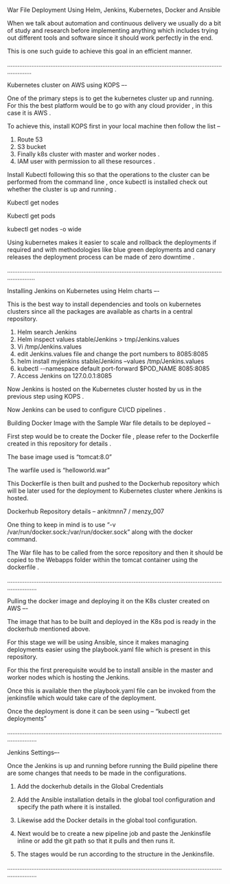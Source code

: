 War File Deployment Using Helm, Jenkins, Kubernetes, Docker and Ansible 

When we talk about automation and continuous delivery we usually do a bit of study and research before implementing anything which includes trying out different tools and software since it should work perfectly in the end.

This is one such guide to achieve this goal in an efficient manner.

..........................................................................................................................................


Kubernetes cluster on AWS using KOPS –-


One of the primary steps is to get the kubernetes cluster up and running.
For this the best platform would be to go with any cloud provider , in this case it is AWS .

To achieve this,  install KOPS first in your local machine then follow the list –
1.	Route 53
2.	S3 bucket
3.	Finally k8s cluster with master and worker nodes .
4.	IAM user with permission to all these resources .

Install Kubectl following this so that the operations to the cluster can be performed from the command line , once kubectl is installed check out whether the cluster is up and running .

Kubectl get nodes 

Kubectl get pods 

kubectl get nodes -o wide


Using kubernetes makes it easier to scale and rollback the deployments if required and with methodologies like blue green deployments and canary releases the deployment process can be made of zero downtime .

............................................................................................................................................

Installing Jenkins on Kubernetes using Helm charts –-


This is the best way to install dependencies and tools on kubernetes clusters since all the packages are available as charts in a central repository.

1.	Helm search Jenkins
2.	Helm inspect values stable/Jenkins > tmp/Jenkins.values
3.	Vi /tmp/Jenkins.values
4.	edit Jenkins.values file and change the port numbers to 8085:8085
5.	helm install myjenkins stable/Jenkins –values /tmp/Jenkins.values
6.	kubectl --namespace default port-forward $POD_NAME 8085:8085
7.	Access Jenkins on 127.0.0.1:8085

Now Jenkins is hosted on the Kubernetes cluster hosted by us in the previous step using KOPS .

Now Jenkins can be used to configure CI/CD pipelines .

Building Docker Image with the Sample War file details to be deployed –

First step would be to create the Docker file , please refer to the Dockerfile created in this repository for details .

The base image used is “tomcat:8.0”

The warfile used is “helloworld.war”

This Dockerfile is then built and pushed to the Dockerhub repository which will be later used for the deployment to Kubernetes cluster where Jenkins is hosted.

Dockerhub Repository details – ankitmnn7 / menzy_007

One thing to keep in mind is to use “-v /var/run/docker.sock:/var/run/docker.sock” along with the docker command.

The War file has to be called from the sorce repository and then it should be copied to the Webapps folder within the tomcat container using the dockerfile .

.............................................................................................................................................


 Pulling the docker image and deploying it on the K8s cluster created on AWS –-



The image that has to be built and deployed in the K8s pod is ready in the dockerhub mentioned above.

For this stage we will be using Ansible, since it makes managing deployments easier using the playbook.yaml file which is present in this repository.

For this the first prerequisite would be to install ansible in the master and worker nodes which is hosting the Jenkins.

Once this is available then the playbook.yaml file can be invoked from the jenkinsfile which would take care of the deployment.

Once the deployment is done it can be seen using – “kubectl get deployments”

.............................................................................................................................................

Jenkins Settings–-


Once the Jenkins is up and running before running the Build pipeline there are some changes that needs to be made in the configurations.

1.	Add the dockerhub details in the Global Credentials 

2.	Add the Ansible installation details in the global tool configuration and specify the path where it is installed.

3.	Likewise add the Docker details in the global tool configuration.

4.	Next would be to create a new pipeline job and paste the Jenkinsfile inline or add the git path so that it pulls and then runs it.

5.	The stages would be run according to the structure in the Jenkinsfile.

.............................................................................................................................................

